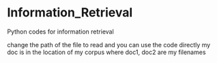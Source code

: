 # Information_Retrieval
Python codes for information retrieval


change the path of the file to read and you can use the code directly my doc is in the location of my corpus where doc1, doc2 are my filenames
